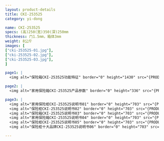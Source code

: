 ```yaml
---
layout: product-details
title: CKI-253525
category: yi-dong

name: CKI-253525
specs: (高)250(宽)350(深)250mm
thickness: 门1.5mm，箱体3mm
weight: 8公斤
images: [
["cki-253525-01.jpg"],
["cki-253525-02.jpg"],
["cki-253525-03.jpg"],
]

page1: |
  <img alt="保险箱CKI-253525功能特征" border="0" height="1430" src="{PRODUCT_IMAGES}products/cki-253525-gn.jpg" width="538" />

page2: |
  <img alt="家用保险箱CKI-253525产品参数" border="0" height="336" src="{PRODUCT_IMAGES}products/cki-253525-cpcs.jpg" width="538" />

page3: |
  <img alt="家用保险柜CKI-253525说明书01" border="0" height="703" src="{PRODUCT_IMAGES}products/cki-253525-sm01.jpg" width="528" /><br />
  <img alt="保险柜CKI-253525说明书02" border="0" height="703" src="{PRODUCT_IMAGES}products/cki-253525-sm02.jpg" width="528" /><br />
  <img alt="保险箱CKI-253525说明书03" border="0" height="703" src="{PRODUCT_IMAGES}products/cki-253525-sm03.jpg" width="528" /><br />
  <img alt="家用保险箱CKI-253525说明书04" border="0" height="703" src="{PRODUCT_IMAGES}products/cki-253525-sm04.jpg" width="528" /><br />
  <img alt="保险柜CKI-253525说明书05" border="0" height="703" src="{PRODUCT_IMAGES}products/cki-253525-sm05.jpg" width="528" /><br />
  <img alt="保险柜十大品牌CKI-253525说明书06" border="0" height="703" src="{PRODUCT_IMAGES}products/cki-253525-sm06.jpg" width="528" />

---
```

